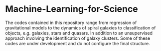 # Machine-Learning-for-Science

The codes contained in this repository range from regression of gravitational models to the dynamics of spiral galaxies to classification of objects, e.g. galaxies, stars and quasars. In addition to an unsupervised approach involving the identification of galaxy clusters. Some of these codes are under development and do not configure the final structure.
